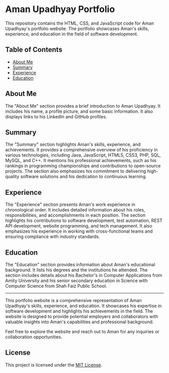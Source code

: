 # Aman Upadhyay Portfolio

This repository contains the HTML, CSS, and JavaScript code for Aman Upadhyay's portfolio website. The portfolio showcases Aman's skills, experience, and education in the field of software development.

## Table of Contents

- [About Me](#about-me)
- [Summary](#summary)
- [Experience](#experience)
- [Education](#education)

## About Me

The "About Me" section provides a brief introduction to Aman Upadhyay. It includes his name, a profile picture, and some basic information. It also displays links to his LinkedIn and GitHub profiles.

## Summary

The "Summary" section highlights Aman's skills, experience, and achievements. It provides a comprehensive overview of his proficiency in various technologies, including Java, JavaScript, HTML5, CSS3, PHP, SQL, MySQL, and C++. It mentions his professional achievements, such as his rankings in programming championships and contributions to open-source projects. The section also emphasizes his commitment to delivering high-quality software solutions and his dedication to continuous learning.

## Experience

The "Experience" section presents Aman's work experience in chronological order. It includes detailed information about his roles, responsibilities, and accomplishments in each position. The section highlights his contributions to software development, test automation, REST API development, website programming, and tech management. It also emphasizes his experience in working with cross-functional teams and ensuring compliance with industry standards.

## Education

The "Education" section provides information about Aman's educational background. It lists his degrees and the institutions he attended. The section includes details about his Bachelor's in Computer Applications from Amity University and his senior secondary education in Science with Computer Science from Shah Faiz Public School.

---

This portfolio website is a comprehensive representation of Aman Upadhyay's skills, experience, and education. It showcases his expertise in software development and highlights his achievements in the field. The website is designed to provide potential employers and collaborators with valuable insights into Aman's capabilities and professional background.

Feel free to explore the website and reach out to Aman for any inquiries or collaboration opportunities.

## License

This project is licensed under the [MIT License](LICENSE).
